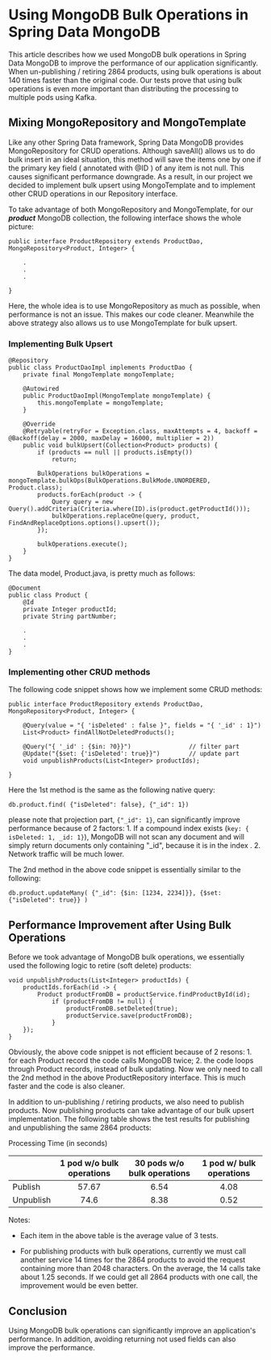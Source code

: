 # Using MongoDB Bulk Operations in Spring Data MongoDB

This article describes how we used MongoDB bulk operations in Spring Data MongoDB to improve the performance of our application significantly. When un-publishing / retiring 2864 products, using bulk operations is about 140 times faster than the original code. Our tests prove that using bulk operations is even more important than distributing the processing to multiple pods using Kafka.

## Mixing MongoRepository and MongoTemplate

Like any other Spring Data framework, Spring Data MongoDB provides MongoRepository for CRUD operations.
Although saveAll() allows us to do bulk insert in an ideal situation, this method will save the items one by one
if the primary key field ( annotated with @ID ) of any item is not null. This causes significant performance downgrade. As a result, in our project we decided to implement bulk upsert using MongoTemplate and to implement other CRUD operations in our Repository interface.

To take advantage of both MongoRepository and MongoTemplate, for our ***product*** MongoDB collection, the following interface shows the whole picture:

```
public interface ProductRepository extends ProductDao, MongoRepository<Product, Integer> {

    .
    .
    .

}
```

Here, the whole idea is to use MongoRepository as much as possible, when performance is not an issue. This makes our code cleaner. Meanwhile the above strategy also allows us to use MongoTemplate for bulk upsert.

### Implementing Bulk Upsert

```
@Repository
public class ProductDaoImpl implements ProductDao {
    private final MongoTemplate mongoTemplate;

    @Autowired
    public ProductDaoImpl(MongoTemplate mongoTemplate) {
        this.mongoTemplate = mongoTemplate;
    }

    @Override
    @Retryable(retryFor = Exception.class, maxAttempts = 4, backoff = @Backoff(delay = 2000, maxDelay = 16000, multiplier = 2))
    public void bulkUpsert(Collection<Product> products) {
        if (products == null || products.isEmpty())
            return;

        BulkOperations bulkOperations = mongoTemplate.bulkOps(BulkOperations.BulkMode.UNORDERED, Product.class);
        products.forEach(product -> {
            Query query = new Query().addCriteria(Criteria.where(ID).is(product.getProductId()));
            bulkOperations.replaceOne(query, product, FindAndReplaceOptions.options().upsert());
        });

        bulkOperations.execute();
    }
}
```

The data model, Product.java, is pretty much as follows:

```
@Document
public class Product {
    @Id
    private Integer productId;
    private String partNumber;

    .
    .
    .
}
```

### Implementing other CRUD methods

The following code snippet shows how we implement some CRUD methods:

```
public interface ProductRepository extends ProductDao, MongoRepository<Product, Integer> {

    @Query(value = "{ 'isDeleted' : false }", fields = "{ '_id' : 1}")
    List<Product> findAllNotDeletedProducts();

    @Query("{ '_id' : {$in: ?0}}")                // filter part
    @Update("{$set: {'isDeleted': true}}")        // update part
    void unpublishProducts(List<Integer> productIds);

}
```

Here the 1st method is the same as the following native query:

```
db.product.find( {"isDeleted": false}, {"_id": 1})
```

please note that projection part, `{"_id": 1}`, can significantly improve performance because of 2
factors: 1. If a compound index exists (`key: { isDeleted: 1, _id: 1}`), MongoDB will not scan any document and will simply return documents only containing "_id", because it is in the index . 2. Network traffic will be much lower.

The 2nd method in the above code snippet is essentially similar to the following:

```
db.product.updateMany( {"_id": {$in: [1234, 2234]}}, {$set: {"isDeleted": true}} )
```

## Performance Improvement after Using Bulk Operations

Before we took advantage of MongoDB bulk operations, we essentially used the following logic to retire (soft delete) products:

```
void unpublishProducts(List<Integer> productIds) {
    productIds.forEach(id -> {
        Product productFromDB = productService.findProductById(id);
            if (productFromDB != null) {
                productFromDB.setDeleted(true);
                productService.save(productFromDB);
            }
    });
}
```

Obviously, the above code snippet is not efficient because of 2 resons: 1. for each Product record the code calls MongoDB twice; 2. the code loops through Product records, instead of bulk updating. Now we only need to call the 2nd method in the above ProductRepository interface. This is much faster and the code is also cleaner.

In addition to un-publishing / retiring products, we also need to publish products. Now publishing products can take advantage of our bulk upsert implementation. The following table shows the test results for publishing and unpublishing the same 2864 products:

Processing Time (in seconds)

|               | 1 pod w/o bulk operations | 30 pods w/o bulk operations | 1 pod w/ bulk operations |
|---------------|:-------------------------:|:---------------------------:|:------------------------:|
| Publish       |           57.67           |            6.54             |           4.08           |
| Unpublish     |           74.6            |            8.38             |           0.52           |



Notes:
- Each item in the above table is the average value of 3 tests.

- For publishing products with bulk operations, currently we must call another service 14 times for the 2864 products to avoid the request containing more than 2048 characters. On the average, the 14 calls take about 1.25 seconds. If we could get all 2864 products with one call, the improvement would be even better.

## Conclusion

Using MongoDB bulk operations can significantly improve an application's performance. In addition, avoiding returning not used fields can also improve the performance. 

